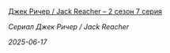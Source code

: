 <!--2025-06-17 16:20:47-->
<div class="yb">
  <a class="nodecor" href="/index.html?serialy/djek_richer_jack_reacher_2_sezon_7_seriya">
    <img class="preview" data-videoid="https://rutube.ru/play/embed/http://rutube.ru/video/3077bf171357de46f0547d204cc312d6/" src="http://pic.rutubelist.ru/video/2025-02-21/5d/89/5d899378cc3609f6756872b5bc681456.jpg" align="left" alt="">
  </a>
  <div class="inlbl text">
    <p><a class="nodecor" href="/index.html?serialy/djek_richer_jack_reacher_2_sezon_7_seriya">Джек Ричер / Jack Reacher – 2 сезон 7 серия</a></p>
    <p><i class="smaller2">Сериал Джек Ричер / Jack Reacher</i></p>
    <i class="smaller3">2025-06-17</i>
  </div>
</div>
